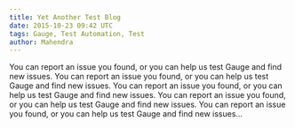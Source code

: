 ```yaml
---
title: Yet Another Test Blog
date: 2015-10-23 09:42 UTC
tags: Gauge, Test Automation, Test
author: Mahendra
---
```


You can report an issue you found, or you can help us test Gauge and find new issues. You can report an issue you found, or you can help us test Gauge and find new issues. You can report an issue you found, or you can help us test Gauge and find new issues. You can report an issue you found, or you can help us test Gauge and find new issues. You can report an issue you found, or you can help us test Gauge and find new issues...

